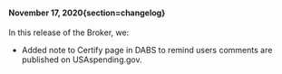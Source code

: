 #### November 17, 2020{section=changelog}
In this release of the Broker, we:

* Added note to Certify page in DABS to remind users comments are published on USAspending.gov.
